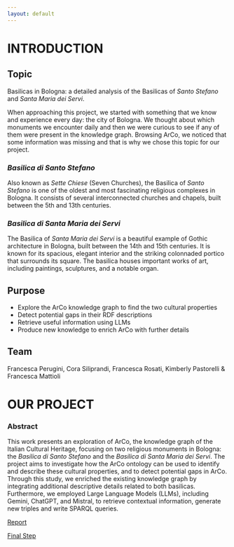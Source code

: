 ```yaml
---
layout: default
---
```


# INTRODUCTION


## Topic

Basilicas in Bologna: a detailed analysis of the Basilicas of _Santo Stefano_ and _Santa Maria dei Servi_.

When approaching this project, we started with something that we know and experience every day: the city of Bologna. We thought about which monuments we encounter daily and then we were curious to see if any of them were present in the knowledge graph. Browsing ArCo, we noticed that some information was missing and that is why we chose this topic for our project. 

### _Basilica di Santo Stefano_
Also known as _Sette Chiese_ (Seven Churches), the Basilica of _Santo Stefano_ is one of the oldest and most fascinating religious complexes in Bologna. It consists of several interconnected churches and chapels, built between the 5th and 13th centuries.

### _Basilica di Santa Maria dei Servi_
The Basilica of _Santa Maria dei Servi_ is a beautiful example of Gothic architecture in Bologna, built between the 14th and 15th centuries. It is known for its spacious, elegant interior and the striking colonnaded portico that surrounds its square. The basilica houses important works of art, including paintings, sculptures, and a notable organ. 

## Purpose

* Explore the ArCo knowledge graph to find the two cultural properties
* Detect potential gaps in their RDF descriptions
* Retrieve useful information using LLMs
* Produce new knowledge to enrich ArCo with further details

## Team

Francesca Perugini, Cora Siliprandi, Francesca Rosati, Kimberly Pastorelli & Francesca Mattioli

# **OUR PROJECT**

### Abstract
This work presents an exploration of ArCo, the knowledge graph of the Italian Cultural Heritage, focusing on two religious monuments in Bologna: the _Basilica di Santo Stefano_ and the _Basilica di Santa Maria dei Servi_. The project aims to investigate how the ArCo ontology can be used to identify and describe these cultural properties, and to detect potential gaps in ArCo.
Through this study, we enriched the existing knowledge graph by integrating additional descriptive details related to both basilicas. Furthermore, we employed Large Language Models (LLMs), including Gemini, ChatGPT, and Mistral, to retrieve contextual information, generate new triples and write SPARQL queries.

[Report](./report.md)

[Final Step](./finalstep.md)
